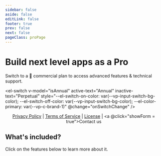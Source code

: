 ```yaml
---
sidebar: false
aside: false
editLink: false
footer: true
prev: false
next: false
pageClass: proPage
---
```


<style lang="scss" src="./pro.styles.scss"></style>


<script lang="ts" setup>
import { ref } from 'vue'
import Plan from './Plan.vue'
import ContactForm from './ContactForm.vue'

import type { DefaultTheme } from 'vitepress/theme'
import VPTeamMembers from 'vitepress/dist/client/theme-default/components/VPTeamMembers.vue'
import { features, proWhy } from './features'
import { featuresPro } from './features.pro'
import FeaturesGrid from './FeaturesGrid.vue'

import { ElSwitch, ElTooltip } from 'element-plus'
import 'element-plus/es/components/switch/style/css'
import 'element-plus/es/components/tooltip/style/css'
import 'element-plus/theme-chalk/dark/css-vars.css'

let showForm = ref(false) // isVisible

const isAnnual = ref(true)
const onSwitchChange = (value: boolean) => {
    console.log('License type changed:', value ? 'Annual' : 'Perpetual')
}
</script>

<div class="description">

# Build next level apps as a Pro

Switch to a 💎 commercial plan to access advanced features & technical support.

  <!-- Toggle Switch for Perpetual / Annual -->
<el-tooltip
          :content="!isAnnual ? 'One-time purchase to use the current released versions forever. 12 months of updates included.' : 'Upon expiration, your permission to use the Software in development ends. The license is perpetual in production.'"
          placement="top"
      >
  <el-switch
    v-model="isAnnual"
    active-text="Annual"
    inactive-text="Perpetual"
    style="--el-switch-on-color: var(--vp-input-switch-bg-color); --el-switch-off-color: var(--vp-input-switch-bg-color); --el-color-primary: var(--vp-c-brand-1)"
    @change="onSwitchChange"
  />
</el-tooltip>
</div>

<div class="vp-card plans">
    <div class="plans-container">
      <Plan
        title="Pro Light"
        class="pro highlight"
        description="Best for start-ups and businesses who build commercial products with Revogrid."
        buttonText="Buy now"
        :price="isAnnual ? 12.5 : 300"
        :pricePeriod="isAnnual ? 'month' : 'year'"
        :features="[
        `Access to all <a href='#What-s-included-'>Pro Examples</a>.`,
        `Plugins and Documentation.`,
        ]"
        href="https://buy.stripe.com/dR6cPS98V8Xn90IaEI"
      />
      <Plan
        title="Pro Advanced"
        class="pro"
        buttonTheme="alt"
        description="Best for companies and individuals that want a direct wire to the Revogrid team experience."
        buttonText="Buy Now"
        :price="isAnnual ? 30 : 700"
        :pricePeriod="isAnnual ? 'month' : 'year'"
        :features="[
          `Access to all <a href='#What-s-included-'>Pro Examples</a>, Plugins and Documentation.`,
          `Up to 1 hour of individual support via email per month.`,
          `Prioritized Feature Requests, Github Issues and Pull Requests.`,
          `Introduction call with one of the creators.`,
        ]"
        href="https://buy.stripe.com/aEUcPS0Cpb5v3Go149"
        />
    </div>
</div>

<div style="text-align: center;">

[Privacy Policy](./policies/privacy) | [Terms of Service](./policies/terms) | [License](./policies/license) | <a @click="showForm = true">Contact us</a>

</div>
<ContactForm :isVisible="showForm" @close="showForm = false"/>



<div class="description">

## What's included?

Click on the features below to learn more about it.

</div>
<br/>

<FeaturesGrid :features="featuresPro" />
